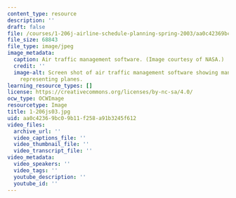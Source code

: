 ```yaml
---
content_type: resource
description: ''
draft: false
file: /courses/1-206j-airline-schedule-planning-spring-2003/aa0c42369bc09b11f258a91b3245f612_1-206js03.jpg
file_size: 68843
file_type: image/jpeg
image_metadata:
  caption: Air traffic management software. (Image courtesy of NASA.)
  credit: ''
  image-alt: Screen shot of air traffic management software showing many colored regions
    representing planes.
learning_resource_types: []
license: https://creativecommons.org/licenses/by-nc-sa/4.0/
ocw_type: OCWImage
resourcetype: Image
title: 1-206js03.jpg
uid: aa0c4236-9bc0-9b11-f258-a91b3245f612
video_files:
  archive_url: ''
  video_captions_file: ''
  video_thumbnail_file: ''
  video_transcript_file: ''
video_metadata:
  video_speakers: ''
  video_tags: ''
  youtube_description: ''
  youtube_id: ''
---
```

